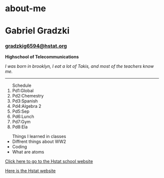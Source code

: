 # about-me


# Gabriel Gradzki

### gradzkig6594@hstat.org 

**Highschool of Telecommunications**

_I was born in brooklyn, I eat a lot of Takis, and most of the teachers know me._

---

<ol>Schedule
<li>Pd1:Global</li>
<li>Pd2:Chemestry</li>
<li>Pd3:Spanish</li>
<li>Pd4:Algebra 2</li>
<li>Pd5:Sep </li>
<li>Pd6:Lunch </li>
<li>Pd7:Gym </li>
<li>Pd8:Ela</li>
</ol>
<ul> Things I learned in classes
<li>Diffrent things about WW2</li>
<li>Coding</li>
<li>What are atoms</li>
</ul>
<a href="https://www.hstat.org/" >
Click here to go to the Hstat school website
</a>

[Here is the Hstat website](https://www.hstat.org/)
